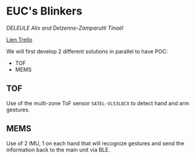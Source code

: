 # EUC's Blinkers
*DELEULE Alix and Delzenne-Zamparutti Tinaël*

[Lien Trello](https://trello.com/b/QIKhqKdH/roveblinkerdeleuledelzenne-zamparutti)

We will first develop 2 different solutions in parallel to have POC:
- TOF
- MEMS

## TOF 
Use of the multi-zone ToF sensor `SATEL-VL53L8CX` to detect hand and arm gestures.

## MEMS
Use of 2 IMU, 1 on each hand that will recognize gestures and send the information back to the main unit via BLE.